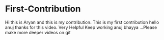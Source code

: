 # First-Contribution
Hi this is Aryan and this is my contribution.
This is my first contribution
hello anuj thanks for this video. Very Helpful
Keep working anuj bhayya ...Please make more deeper videos on git

